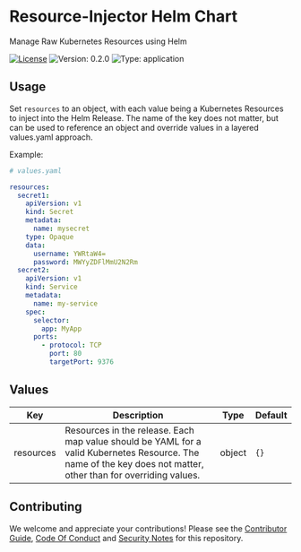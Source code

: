 # Resource-Injector Helm Chart

Manage Raw Kubernetes Resources using Helm

[![License](https://img.shields.io/badge/License-Apache%202.0-blue.svg)](https://opensource.org/licenses/Apache-2.0) ![Version: 0.2.0](https://img.shields.io/badge/Version-0.2.0-informational?style=flat-square) ![Type: application](https://img.shields.io/badge/Type-application-informational?style=flat-square)

## Usage

Set `resources` to an object, with each value being a Kubernetes Resources to inject into the Helm Release. The name of the key does not matter, but can be used to reference an object and override values in a layered values.yaml approach.

Example:

```yaml
# values.yaml

resources:
  secret1:
    apiVersion: v1
    kind: Secret
    metadata:
      name: mysecret
    type: Opaque
    data:
      username: YWRtaW4=
      password: MWYyZDFlMmU2N2Rm
  secret2:
    apiVersion: v1
    kind: Service
    metadata:
      name: my-service
    spec:
      selector:
        app: MyApp
      ports:
        - protocol: TCP
          port: 80
          targetPort: 9376
```

## Values

| Key | Description | Type | Default |
|-----|-------------|------|---------|
 | resources | Resources in the release. Each map value should be YAML for a valid Kubernetes Resource. The name of the key does not matter, other than for overriding values. | object | `{}` |

## Contributing

We welcome and appreciate your contributions! Please see the [Contributor Guide](/CONTRIBUTING.md), [Code Of Conduct](/CODE_OF_CONDUCT.md) and [Security Notes](/SECURITY.md) for this repository.
